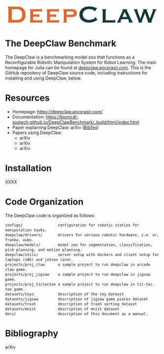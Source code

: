 ![](docs/asset/fig-DeepClaw.png)

# The DeepClaw Benchmark

The DeepClaw is a benchmarking model zoo that functions as a Reconfigurable Robotic Manipulation System for Robot Learning. The main homepage for Julia can be found at [deepclaw.ancorasir.com](https://deepclaw.ancorasir.com/). This is the GitHub repository of DeepClaw source code, including instructions for installing and using DeepClaw, below.

# Resources

- Homepage: https://deepclaw.ancorasir.com/
- Documentation: https://bionicdl-sustech.github.io/DeepClawBenchmark/_build/html/index.html
- Paper explaining DeepClaw: arXiv ([BibTex](#bibliography))
- Papers using DeepClaw: 
  - arXiv
  - arXiv
  - arXiv

# Installation

XXXX

# Code Organization

The DeepClaw code is organized as follows:

    configs/                configuration for robotic station for manipulation tasks.
    deepclaw/drivers/       drivers for various robotic hardware, i.e. ur, franka, aubo.
    deepclaw/models/        model zoo for segmentation, classification, pick planning, and motion planning.
    deepclaw/utils/         server setup with dockers and client setup for laptops (x86) and jetson (arm).
    projects/proj_claw      a sample project to run deepclaw in arcade claw game.
    projects/proj_jigsaw    a sample project to run deepclaw in jigsaw game.
    projects/proj_tictactoe a sample project to run deepclaw in tic-tac-toe game.
    datasets/toys           description of the toy dataset
    datasets/jigsaw         description of jigsaw game pieces dataset
    datasets/trash          description of trash sorting dataset
    datasets/mnist          description of mnist dataset
    docs/                   description of this document as a manual.

# Bibliography

arXiv